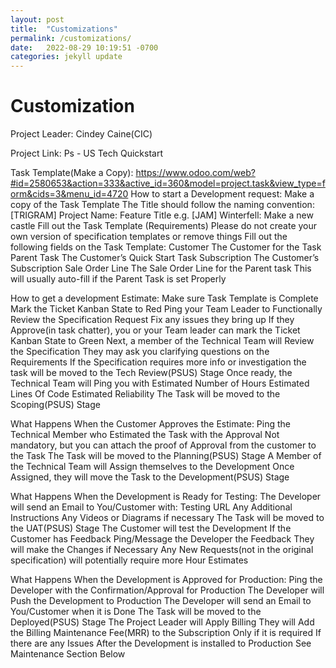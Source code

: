 ```yaml
---
layout: post
title:  "Customizations"
permalink: /customizations/
date:   2022-08-29 10:19:51 -0700
categories: jekyll update
---
```


# Customization
Project Leader: Cindey Caine(CIC)

Project Link: Ps - US Tech Quickstart

Task Template(Make a Copy): https://www.odoo.com/web?#id=2580653&action=333&active_id=360&model=project.task&view_type=form&cids=3&menu_id=4720
How to start a Development request:
Make a copy of the Task Template
The Title should follow the naming convention:
[TRIGRAM] Project Name: Feature Title
e.g. [JAM] Winterfell: Make a new castle
Fill out the Task Template (Requirements)
Please do not create your own version of specification templates or remove things 
Fill out the following fields on the Task Template:
Customer
The Customer for the Task
Parent Task
The Customer’s Quick Start Task
Subscription
The Customer’s Subscription
Sale Order Line
The Sale Order Line for the Parent task
This will usually auto-fill if the Parent Task is set Properly

How to get a development Estimate:
Make sure Task Template is Complete
Mark the Ticket Kanban State to Red
Ping your Team Leader to Functionally Review the Specification Request
Fix any issues they bring up
If they Approve(in task chatter), you or your Team leader can mark the Ticket Kanban State to Green
Next, a member of the Technical Team will Review the Specification
They may ask you clarifying questions on the Requirements
If the Specification requires more info or investigation the task will be moved to the Tech Review(PSUS) Stage
Once ready, the Technical Team will Ping you with
Estimated Number of Hours
Estimated Lines Of Code 
Estimated Reliability
The Task will be moved to the Scoping(PSUS) Stage

What Happens When the Customer Approves the Estimate:
Ping the Technical Member who Estimated the Task with the Approval
Not mandatory, but you can attach the proof of Approval from the customer to the Task
The Task will be moved to the Planning(PSUS) Stage
A Member of the Technical Team will Assign themselves to the Development
Once Assigned, they will move the Task to the Development(PSUS) Stage

What Happens When the Development is Ready for Testing:
The Developer will send an Email to You/Customer with:
Testing URL
Any Additional Instructions
Any Videos or Diagrams if necessary
The Task will be moved to the UAT(PSUS) Stage
The Customer will test the Development
If the Customer has Feedback
Ping/Message the Developer the Feedback
They will make the Changes if Necessary
Any New Requests(not in the original specification) will potentially require more Hour Estimates

What Happens When the Development is Approved for Production:
Ping the Developer with the Confirmation/Approval for Production
The Developer will Push the Development to Production
The Developer will send an Email to You/Customer when it is Done
The Task will be moved to the Deployed(PSUS) Stage
The Project Leader will Apply Billing
They will Add the Billing Maintenance Fee(MRR) to the Subscription
Only if it is required
If there are any Issues After the Development is installed to Production
See Maintenance Section Below

